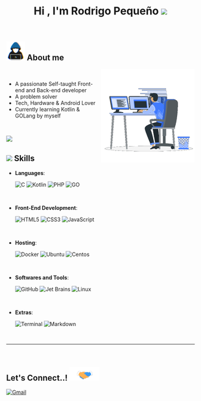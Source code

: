 <h1 align="center"><b>Hi , I'm Rodrigo Pequeño </b><img src="https://media.giphy.com/media/hvRJCLFzcasrR4ia7z/giphy.gif" width="35"></h1>

<br>

## <picture><img src = "https://github.com/0xAbdulKhalid/0xAbdulKhalid/raw/main/assets/mdImages/about_me.gif" width = 50px></picture> **About me**

<picture> <img align="right" src="https://github.com/0xAbdulKhalid/0xAbdulKhalid/raw/main/assets/mdImages/Right_Side.gif" width = 250px></picture>

<br>

- A passionate Self-taught Front-end and Back-end developer
- A problem solver
- Tech, Hardware & Android Lover
- Currently learning Kotlin & GOLang by myself

<br>

<img src="https://user-images.githubusercontent.com/73097560/115834477-dbab4500-a447-11eb-908a-139a6edaec5c.gif"><br>

## <img src="https://media2.giphy.com/media/QssGEmpkyEOhBCb7e1/giphy.gif?cid=ecf05e47a0n3gi1bfqntqmob8g9aid1oyj2wr3ds3mg700bl&rid=giphy.gif" width ="25"><b> Skills</b>


- **Languages**:

  ![C](https://img.shields.io/badge/C%20-%232370ED.svg?style=for-the-badge&logo=c&logoColor=white)
  ![Kotlin](https://img.shields.io/badge/Kotlin%20-%237F52FF.svg?style=for-the-badge&logo=kotlin&logoColor=white)
  ![PHP](https://img.shields.io/badge/Php%20-%23777BB4.svg?style=for-the-badge&logo=php&logoColor=white)
  ![GO](https://img.shields.io/badge/GoLang%20-%2300ADD8.svg?style=for-the-badge&logo=go&logoColor=white)

<br>   

- **Front-End Development**:

  ![HTML5](https://img.shields.io/badge/HTML5%20-%23E34F26.svg?style=for-the-badge&logo=html5&logoColor=white)
  ![CSS3](https://img.shields.io/badge/CSS%20-%231572B6.svg?style=for-the-badge&logo=css3&logoColor=white)
  ![JavaScript](https://img.shields.io/badge/JavaScript%20-%23F7DF1E.svg?style=for-the-badge&logo=javascript&logoColor=black)

<br>

- **Hosting**:

  ![Docker](https://img.shields.io/badge/Docker-%23327FC7.svg?style=for-the-badge&logo=docker&logoColor=white)
  ![Ubuntu](https://img.shields.io/badge/Ubuntu-%23E95420.svg?style=for-the-badge&logo=ubuntu&logoColor=white)
  ![Centos](https://img.shields.io/badge/Centos-%23262577.svg?style=for-the-badge&logo=centos&logoColor=white)

<br>

- **Softwares and Tools**:

  ![GitHub](https://img.shields.io/badge/github-%23181717.svg?style=for-the-badge&logo=github&logoColor=white)
  ![Jet Brains](https://img.shields.io/badge/Jet%20Brains-000000.svg?style=for-the-badge&logo=jetBrains&logoColor=white)
  ![Linux](https://img.shields.io/badge/Linux-FCC624?style=for-the-badge&logo=linux&logoColor=black)

<br>

- **Extras**:

  ![Terminal](https://img.shields.io/badge/Terminal-%23054020?style=for-the-badge&logo=gnu-bash&logoColor=white)
  ![Markdown](https://img.shields.io/badge/markdown-%23000000.svg?style=for-the-badge&logo=markdown&logoColor=white)

  

<br>

-----

<br>

## Let's Connect..! <img src="https://github.com/0xAbdulKhalid/0xAbdulKhalid/raw/main/assets/mdImages/handshake.gif" width ="80">

<a href="mailto:rodripeco@gmail.com">![Gmail](https://img.shields.io/badge/rodripeco-D14836?style=for-the-badge&logo=gmail&logoColor=white)</a>


